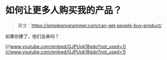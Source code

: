 # 如何让更多人购买我的产品？

> 原文：<https://simpleprogrammer.com/can-get-people-buy-product/>

如果你建了，他们会来吗？

[//www.youtube.com/embed/GJPUok18gdo?not_used=1](//www.youtube.com/embed/GJPUok18gdo?not_used=1)